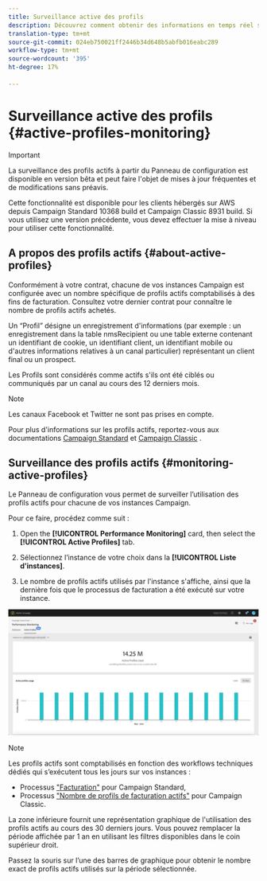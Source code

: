 ```yaml
---
title: Surveillance active des profils
description: Découvrez comment obtenir des informations en temps réel sur l’utilisation et l’évolution des Profils actifs les plus récents et historiques pour chacune de vos instances Campaign.
translation-type: tm+mt
source-git-commit: 024eb750021ff2446b34d648b5abfb016eabc289
workflow-type: tm+mt
source-wordcount: '395'
ht-degree: 17%

---
```



# Surveillance active des profils {#active-profiles-monitoring}

>[!IMPORTANT]
>
>La surveillance des profils actifs à partir du Panneau de configuration est disponible en version bêta et peut faire l&#39;objet de mises à jour fréquentes et de modifications sans préavis.
>
>Cette fonctionnalité est disponible pour les clients hébergés sur AWS depuis Campaign Standard 10368 build et Campaign Classic 8931 build. Si vous utilisez une version précédente, vous devez effectuer la mise à niveau pour utiliser cette fonctionnalité.

## A propos des profils actifs {#about-active-profiles}

Conformément à votre contrat, chacune de vos instances Campaign est configurée avec un nombre spécifique de profils actifs comptabilisés à des fins de facturation. Consultez votre dernier contrat pour connaître le nombre de profils actifs achetés.

Un “Profil” désigne un enregistrement d&#39;informations (par exemple : un enregistrement dans la table nmsRecipient ou une table externe contenant un identifiant de cookie, un identifiant client, un identifiant mobile ou d&#39;autres informations relatives à un canal particulier) représentant un client final ou un prospect.

Les Profils sont considérés comme actifs s&#39;ils ont été ciblés ou communiqués par un canal au cours des 12 derniers mois.

>[!NOTE]
>
>Les canaux Facebook et Twitter ne sont pas prises en compte.

Pour plus d&#39;informations sur les profils actifs, reportez-vous aux documentations [Campaign Standard](https://docs.adobe.com/content/help/en/campaign-standard/using/profiles-and-audiences/managing-profiles/active-profiles.html) et [Campaign Classic](https://docs.adobe.com/content/help/en/campaign-classic/using/getting-started/profile-management/about-profiles.html#active-profiles) .

## Surveillance des profils actifs {#monitoring-active-profiles}

Le Panneau de configuration vous permet de surveiller l’utilisation des profils actifs pour chacune de vos instances Campaign.

Pour ce faire, procédez comme suit :

1. Open the **[!UICONTROL Performance Monitoring]** card, then select the **[!UICONTROL Active Profiles]** tab.

1. Sélectionnez l’instance de votre choix dans la **[!UICONTROL Liste d’instances]**.

1. Le nombre de profils actifs utilisés par l&#39;instance s&#39;affiche, ainsi que la dernière fois que le processus de facturation a été exécuté sur votre instance.

![](assets/active-profiles-graph.png)

>[!NOTE]
>
>Les profils actifs sont comptabilisés en fonction des workflows techniques dédiés qui s’exécutent tous les jours sur vos instances :
>
>* Processus [&quot;Facturation&quot;](https://docs.adobe.com/help/fr-FR/campaign-standard/using/administrating/application-settings/technical-workflows.html) pour Campaign Standard,
>* Processus [&quot;Nombre de profils de facturation actifs&quot;](https://docs.adobe.com/content/help/en/campaign-classic/using/automating-with-workflows/technical-workflows/deliveries.html) pour Campaign Classic.


La zone inférieure fournit une représentation graphique de l&#39;utilisation des profils actifs au cours des 30 derniers jours. Vous pouvez remplacer la période affichée par 1 an en utilisant les filtres disponibles dans le coin supérieur droit.

Passez la souris sur l’une des barres de graphique pour obtenir le nombre exact de profils actifs utilisés sur la période sélectionnée.

